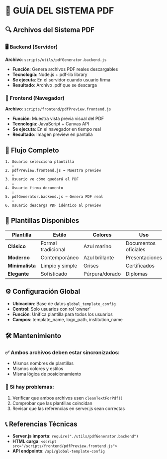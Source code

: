 # 📁 GUÍA DEL SISTEMA PDF

## 🔍 **Archivos del Sistema PDF**

### 🖥️ **Backend (Servidor)**

**Archivo**: `scripts/utils/pdfGenerator.backend.js`

- **Función**: Genera archivos PDF reales descargables
- **Tecnología**: Node.js + pdf-lib library
- **Se ejecuta**: En el servidor cuando usuario firma
- **Resultado**: Archivo .pdf que se descarga

### 📱 **Frontend (Navegador)**

**Archivo**: `scripts/frontend/pdfPreview.frontend.js`

- **Función**: Muestra vista previa visual del PDF
- **Tecnología**: JavaScript + Canvas API
- **Se ejecuta**: En el navegador en tiempo real
- **Resultado**: Imagen preview en pantalla

## 🔄 **Flujo Completo**

```
1. Usuario selecciona plantilla
   ↓
2. pdfPreview.frontend.js → Muestra preview
   ↓
3. Usuario ve cómo quedará el PDF
   ↓
4. Usuario firma documento
   ↓
5. pdfGenerator.backend.js → Genera PDF real
   ↓
6. Usuario descarga PDF idéntico al preview
```

## 🎨 **Plantillas Disponibles**

| Plantilla       | Estilo             | Colores        | Uso                  |
| --------------- | ------------------ | -------------- | -------------------- |
| **Clásico**     | Formal tradicional | Azul marino    | Documentos oficiales |
| **Moderno**     | Contemporáneo      | Azul brillante | Presentaciones       |
| **Minimalista** | Limpio y simple    | Grises         | Certificados         |
| **Elegante**    | Sofisticado        | Púrpura/dorado | Diplomas             |

## ⚙️ **Configuración Global**

- **Ubicación**: Base de datos `global_template_config`
- **Control**: Solo usuarios con rol 'owner'
- **Función**: Unifica plantilla para todos los usuarios
- **Campos**: template_name, logo_path, institution_name

## 🛠️ **Mantenimiento**

### ✅ **Ambos archivos deben estar sincronizados**:

- Mismos nombres de plantillas
- Mismos colores y estilos
- Misma lógica de posicionamiento

### 🐛 **Si hay problemas**:

1. Verificar que ambos archivos usen `cleanTextForPdf()`
2. Comprobar que las plantillas coincidan
3. Revisar que las referencias en server.js sean correctas

## 📞 **Referencias Técnicas**

- **Server.js importa**: `require("./utils/pdfGenerator.backend")`
- **HTML carga**: `<script src="/scripts/frontend/pdfPreview.frontend.js">`
- **API endpoints**: `/api/global-template-config`

